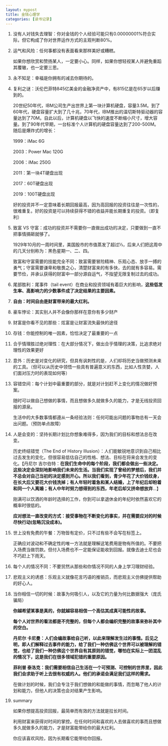 ```yaml
---
layout: mypost
title: 金钱心理学
categories: [读书记录]
---
```


1. 没有人对钱失去理智：你对金钱的个人经验可能只有0.00000001%符合实际，但它构成了你对世界运作方式的主观判断80%。

   

2. 运气和风险：任何事都没有表面看来那样美好或糟糕。

   如果你想欣赏和赞扬某人，一定要小心。同样，如果你想轻视某人并避免重蹈其覆辙，也一定要三思。

   

3. 永不知足：幸福是你拥有的减去你期待的。

   

4. 复利之谜：沃伦巴菲特845亿美金的金融净资产中，有815亿是在65岁以后赚到的。

   20世纪50年代，IBM公司生产出世界上第一块计算机硬盘，容量3.5M。到了60年代，硬盘容量扩大到了几十兆，70年代，IBM推出的温切斯特驱动器的容量达到了70M。自此以后，计算机硬盘以飞快的速度不断缩小尺寸，增大容量。到了90年代早期，一台标准个人计算机的硬盘容量达到了200-500M。随后是爆炸式的增长：

   1999：iMac 6G

   2003：Power Mac 120G

   2006：iMac 250G

   2011：第一块4T硬盘出现

   2017：60T硬盘出现

   2019：100T硬盘出现

   好的投资并不一定意味着长期回报最高，因为高回报的投资往往是一次性的，很难重复。好的投资是可以持续获得不错的收益并能长期重复的投资。（即复利）

5. 致富 VS 守富：成功的投资并不需要你一直做出成功的决定，只要做到一直不把事情搞砸就够了。

   1929年10月的一周时间里，美国股市的市值蒸发了超过⅓，后来人们把这周中的几天分别称为：黑色星期一、二、四。

   致富和守富需要的技能完全不同：致富需要冒险精神、乐观心态、放手一搏的勇气；守富需要谦卑和敬畏之心，清楚财富来的有多快，去的就有多容易。需要节俭，并承认获得的财富中一部分源自运气，不指望无限复制过去的成功。

6. 尾部胜利：尾事件（tail event）在商业和投资领域有着巨大的影响，**这些低发生率、高影响力的少数事件成了决定结果的主要因素。**

   

7. **自由：时间自由是财富带来的最大红利。**

8. 豪车悖论：其实别人并不会像你那样在意你有多少财产

9. 财富是你看不见的那些：炫富是让财富流失最快的途径

10. 存钱：你能控制的唯一因素，恰恰决定了最重要的一点

11. 合乎情理胜过绝对理性：在大部分情况下，做出合乎情理的决策，比追求绝对理性的效果更好

12. 意外：历史是对变化的研究，但具有讽刺性的是，人们却将历史当做预测未来的工具。（但可以从历史中领悟一些具有普遍意义的东西，比如人性贪婪，人们面对压力时的表现如何等）

    

13. 容错空间：每个计划中最重要的部分，就是对计划赶不上变化的情况做好预案。

    随时可以做自己想做的事情，而且想做多久就做多久的能力，才是无线投资回报的源泉。

    生活中的大多数事情都遵从一条经验法则：任何可能出问题的事物总有一天会出问题。（预防单点故障）

    

14. 人是会变的：坚持长期计划比你想象难得多，因为我们的目标和想法总在改变。

    历史终结错觉（The End of History Illusion）：人们能敏锐地意识到自己相比过去发生的变化，但很容易低估自己的性格、想法、目标在将来会发生的变化。【丹尼尔 吉尔伯特：**在我们生命中的每个阶段，我们都会做出一些决定。这些决定会深刻地影响我们未来的生活。当我们实现了曾经的梦想后，我们并不总会对自己当初的决定感到开心。所以我们看到，青少年花了大价钱纹身，在长大后又要花大价钱洗掉；有人年轻时着急和某人结婚，上了年纪后却盼着和同一个人离婚；有人中年时努力想得到的东西，年老后却又拼命想放弃**...】

    刚满可以饮酒的年龄时选择的工作，你到可以拿退休金的年纪时依然喜欢它的概率时很低的。

    **应对想法一直改变的方式：接受事物在不断变化的事实，并在需要应对的时候尽快行动(忽略沉没成本)。**

15. 世上没有免费的午餐：万物皆有定价，只不过有些不会写在标签上。

    正确应对波动和不确定性的唯一方法就是理解这笔费用是物有所值的。不要把入场费当做罚款。但付入场费也不一定能保证能收到回报。就像去迪士尼也会不巧赶上下雨天。

16. 每个人的情况不同：不要贸然从那些和你情况不同的人身上学习理财经验。

17. 悲观主义的诱惑：乐观主义就像花言巧语的推销员，而悲观主义仿佛提供帮助的好心人。

18. 当你相信一切的时候：故事为何吸引人，以及它的力量为何比数据强大（庞氏骗局）

    **你越希望某事是真的，你就越容易相信一个高估其成真可能性的故事。**

    **每个人对世界的看法都是不完整的，但每个人都会编织完整的故事来弥补其中的空白。**

    **丹尼尔 卡尼曼：人们会编故事给自己听，以此来理解发生过的事情。后见之明，即人们解释过去事件的能力，给了我们一种仿佛这个世界可以被理解的错觉，也给了我们一种仿佛这个世界自有其原则的错觉，哪怕在实际上一团混乱的情况下，这是我们在很多领域犯错的重要原因。**

    **菲利普 泰洛克：我们需要相信自己生活在一个可预测、可控制的世界里，因此我们会求助于听上去很有权威的人。他们的承诺会满足我们这样的需求。**

    在做计划的时候，我们会专注于我们想做的和能做的事情，而忽略了他人的计划和能力，但他人的决策也会对结果产生影响。

    

19. summary

    如果你想提高投资回报，最简单而有效的方法就是拉长时间。

    利用财富来获得对时间的掌控。在任何时间和喜欢的人去做喜欢的事而且想做多久就做多久的能力，才是财富能带给你的最大红利。

    你应该喜欢风险，因为长期看它能带给你回报。

    
